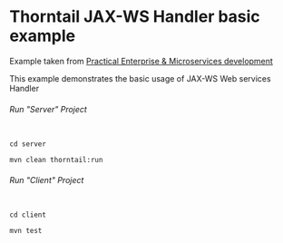 Thorntail JAX-WS Handler basic example
=====================================

Example taken from [Practical Enterprise & Microservices development](http://www.itbuzzpress.com/ebooks/java-ee-7-development-on-wildfly.html)

This example demonstrates the basic usage of JAX-WS Web services Handler

###### Run "Server" Project
```shell

cd server 

mvn clean thorntail:run
```
###### Run "Client" Project
```shell

cd client

mvn test
```
 